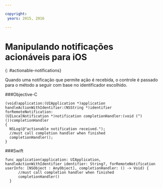 ```yaml
---

copyright:
 years: 2015, 2016

---
```


# Manipulando notificações acionáveis para iOS
{: #actionable-notifications}


Quando uma notificação que permite ação é recebida, o controle é passado para o
método a seguir com base no identificador escolhido.

###Objective-C

```
(void)application:(UIApplication *)application handleActionWithIdentifier:(NSString *)identifier forRemoteNotification:
(UILocalNotification *)notification completionHandler:(void (^)())completionHandler
{
  NSLog(@"actionable notification received.");
  //must call completion handler when finished
  completionHandler();
}
```

###Swift
 
```
func application(application: UIApplication, handleActionWithIdentifier identifier: String?, forRemoteNotification userInfo: [NSObject : AnyObject], completionHandler: () -> Void) {
      //must call completion handler when finished
      completionHandler()
  }
```    
    

